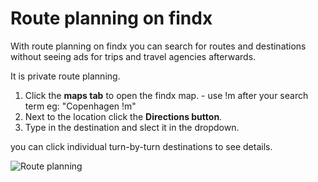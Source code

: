 # Route planning on findx 

With route planning on findx you can search for routes and destinations without seeing ads for trips and travel agencies afterwards.

It is private route planning.

1. Click the **maps tab** to open the findx map. - use !m after your search term eg: "Copenhagen !m"
2. Next to the location click the **Directions button**. 
3. Type in the destination and slect it in the dropdown.

you can click individual turn-by-turn destinations to see details.

![Route planning](https://help.findx.com/_media/en/route-planning.gif) 
